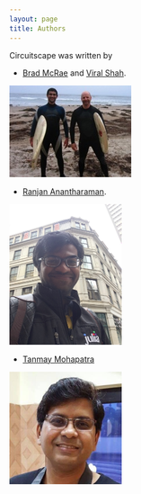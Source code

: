 ```yaml
---
layout: page
title: Authors
---
```



Circuitscape was written by 

* [Brad McRae](https://blog.nature.org/science/2018/04/26/innovation-for-conservation-brad-mcrae-1966-2017/) and [Viral Shah](https://github.com/ViralBShah). 

<img src="img/SB_surf.jpg">

* [Ranjan Anantharaman](https://ranjanan.github.io). 

<img src="img/ranjan.jpg" style="height:250px; width:200px;">

* [Tanmay Mohapatra](https://github.com/tanmaykm)

<img src="img/tanmaynew.jpeg" style="height:200px; width:200px">


<!---
Circuitscape was originally written by [Brad McRae](http://www.nature.org/science-in-action/our-scientists/brad-mcrae.xml) and Viral Shah. Tanmay Mohapatra did most of the heavy lifting for the new [4.0 release](http://www.circuitscape.org/downloads).  Brad is an Ecologist with the Nature Conservancy's North America Region. He works on habitat connectivity conservation, climate change adaptation, and landscape genetics.Viral, along with three other colleagues, created the Julia programming language ([http://www.julialang.org](http://www.julialang.org/)). He spends his time between hacking Julia and working on public policy. anmay is a software programmer and open source enthusiast. He contributes  to Circuitscape and Julia development. Circuitscape v5 is developed and maintained by [Ranjan Anantharaman](https://ranjanan.github.io/).
-->
